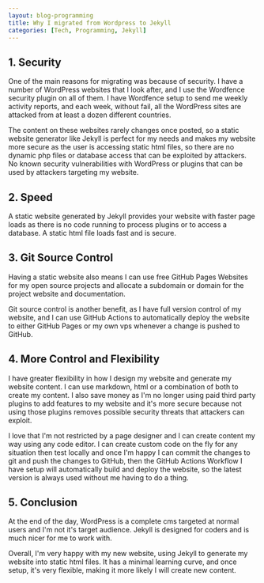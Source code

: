 ```yaml
---
layout: blog-programming
title: Why I migrated from Wordpress to Jekyll
categories: [Tech, Programming, Jekyll]
---
```

## 1. Security
One of the main reasons for migrating was because of security. I have a number of WordPress websites that I look after, and I use the Wordfence security plugin on all of them. I have Wordfence setup to send me weekly activity reports, and each week, without fail, all the WordPress sites are attacked from at least a dozen different countries.

The content on these websites rarely changes once posted, so a static website generator like Jekyll is perfect for my needs and makes my website more secure as the user is accessing static html files, so there are no dynamic php files or database access that can be exploited by attackers. No known security vulnerabilities with WordPress or plugins that can be used by attackers targeting my website. 

## 2. Speed
A static website generated by Jekyll provides your website with faster page loads as there is no code running to process plugins or to access a database. A static html file loads fast and is secure. 

## 3. Git Source Control
Having a static website also means I can use free GitHub Pages Websites for my open source projects and allocate a subdomain or domain for the project website and documentation.

Git source control is another benefit, as I have full version control of my website, and I can use GitHub Actions to automatically deploy the website to either GitHub Pages or my own vps whenever a change is pushed to GitHub.

## 4. More Control and Flexibility
I have greater flexibility in how I design my website and generate my website content. I can use markdown, html or a combination of both to create my content. I also save money as I'm no longer using paid third party plugins to add features to my website and it's more secure because not using those plugins removes possible security threats that attackers can exploit.

I love that I'm not restricted by a page designer and I can create content my way using any code editor. I can create custom code on the fly for any situation then test locally and once I'm happy I can commit the changes to git and push the changes to GitHub, then the GitHub Actions Workflow I have setup will automatically build and deploy the website, so the latest version is always used without me having to do a thing.

## 5. Conclusion
At the end of the day, WordPress is a complete cms targeted at normal users and I'm not it's target audience. Jekyll is designed for coders and is much nicer for me to work with.

Overall, I'm very happy with my new website, using Jekyll to generate my website into static html files. It has a minimal learning curve, and once setup, it's very flexible, making it more likely I will create new content.